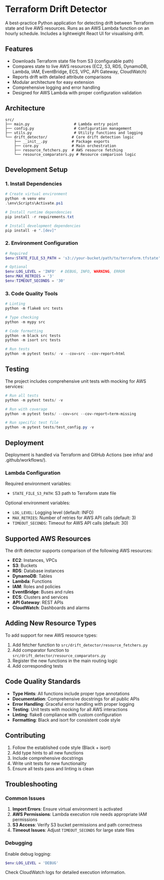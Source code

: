 # Terraform Drift Detector

A best-practice Python application for detecting drift between Terraform state and live AWS resources. Runs as an AWS Lambda function on an hourly schedule. Includes a lightweight React UI for visualising drift.

## Features

- Downloads Terraform state file from S3 (configurable path)
- Compares state to live AWS resources (EC2, S3, RDS, DynamoDB, Lambda, IAM, EventBridge, ECS, VPC, API Gateway, CloudWatch)
- Reports drift with detailed attribute comparisons
- Modular architecture for easy extension
- Comprehensive logging and error handling
- Designed for AWS Lambda with proper configuration validation

## Architecture

```
src/
├── main.py                    # Lambda entry point
├── config.py                  # Configuration management
├── utils.py                   # Utility functions and logging
└── drift_detector/           # Core drift detection logic
    ├── __init__.py           # Package exports
    ├── core.py               # Main orchestration
    ├── resource_fetchers.py  # AWS resource fetching
    └── resource_comparators.py # Resource comparison logic
```

## Development Setup

### 1. Install Dependencies

```powershell
# Create virtual environment
python -m venv env
.\env\Scripts\Activate.ps1

# Install runtime dependencies
pip install -r requirements.txt

# Install development dependencies
pip install -e ".[dev]"
```

### 2. Environment Configuration

```powershell
# Required
$env:STATE_FILE_S3_PATH = 's3://your-bucket/path/to/terraform.tfstate'

# Optional
$env:LOG_LEVEL = 'INFO'  # DEBUG, INFO, WARNING, ERROR
$env:MAX_RETRIES = '3'
$env:TIMEOUT_SECONDS = '30'
```

### 3. Code Quality Tools

```powershell
# Linting
python -m flake8 src tests

# Type checking
python -m mypy src

# Code formatting
python -m black src tests
python -m isort src tests

# Run tests
python -m pytest tests/ -v --cov=src --cov-report=html
```

## Testing

The project includes comprehensive unit tests with mocking for AWS services:

```powershell
# Run all tests
python -m pytest tests/ -v

# Run with coverage
python -m pytest tests/ --cov=src --cov-report=term-missing

# Run specific test file
python -m pytest tests/test_config.py -v
```

## Deployment

Deployment is handled via Terraform and GitHub Actions (see infra/ and .github/workflows/).

### Lambda Configuration

Required environment variables:

- `STATE_FILE_S3_PATH`: S3 path to Terraform state file

Optional environment variables:

- `LOG_LEVEL`: Logging level (default: INFO)
- `MAX_RETRIES`: Number of retries for AWS API calls (default: 3)
- `TIMEOUT_SECONDS`: Timeout for AWS API calls (default: 30)

## Supported AWS Resources

The drift detector supports comparison of the following AWS resources:

- **EC2**: Instances, VPCs
- **S3**: Buckets
- **RDS**: Database instances
- **DynamoDB**: Tables
- **Lambda**: Functions
- **IAM**: Roles and policies
- **EventBridge**: Buses and rules
- **ECS**: Clusters and services
- **API Gateway**: REST APIs
- **CloudWatch**: Dashboards and alarms

## Adding New Resource Types

To add support for new AWS resource types:

1. Add fetcher function to `src/drift_detector/resource_fetchers.py`
2. Add comparator function to `src/drift_detector/resource_comparators.py`
3. Register the new functions in the main routing logic
4. Add corresponding tests

## Code Quality Standards

- **Type Hints**: All functions include proper type annotations
- **Documentation**: Comprehensive docstrings for all public APIs
- **Error Handling**: Graceful error handling with proper logging
- **Testing**: Unit tests with mocking for all AWS interactions
- **Linting**: flake8 compliance with custom configuration
- **Formatting**: Black and isort for consistent code style

## Contributing

1. Follow the established code style (Black + isort)
2. Add type hints to all new functions
3. Include comprehensive docstrings
4. Write unit tests for new functionality
5. Ensure all tests pass and linting is clean

## Troubleshooting

### Common Issues

1. **Import Errors**: Ensure virtual environment is activated
2. **AWS Permissions**: Lambda execution role needs appropriate IAM permissions
3. **S3 Access**: Verify S3 bucket permissions and path correctness
4. **Timeout Issues**: Adjust `TIMEOUT_SECONDS` for large state files

### Debugging

Enable debug logging:

```powershell
$env:LOG_LEVEL = 'DEBUG'
```

Check CloudWatch logs for detailed execution information.

